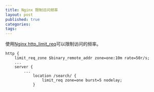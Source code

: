 ```yaml
---
title: Nginx 限制访问频率
layout: post
published: true
categories: 
tags: 
---
```


使用[Nginx http\_limit\_req](http://nginx.org/cn/docs/http/ngx_http_limit_req_module.html)可以限制访问的频率。

```
http {
    limit_req_zone $binary_remote_addr zone=one:10m rate=50r/s;
    ...
    server {
        ...
            location /search/ {
                limit_req zone=one burst=5 nodelay;
            }
```

